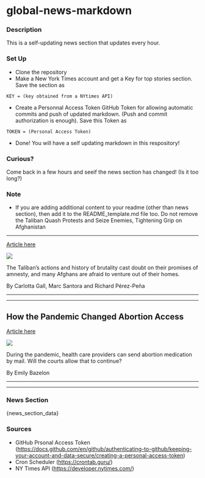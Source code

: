 # global-news-markdown

### Description 
This is a self-updating news section that updates every hour.

### Set Up 
* Clone the repository
* Make a New York Times account and get a Key for top stories section. Save the section as 
 ```
 KEY = (key obtained from a NYtimes API)
 ```
*  Create a Personnal Access Token GitHub Token for allowing automatic commits and push of updated markdown. (Push and commit authorization is enough). Save this Token as 
```
TOKEN = (Personal Access Token)
```
* Done! You will have a self updating markdown in this respository!

### Curious?
Come back in a few hours and seeif the news section has changed! (Is it too long?)

### Note
* If you are adding additional content to your readme (other than news section), then add it to the README_template.md file too. Do not remove the Taliban Quash Protests and Seize Enemies, Tightening Grip on Afghanistan
------------------------------------------------------------------------

[Article here](https://www.nytimes.com/2021/08/19/world/asia/afghanistan-protests.html)

[![](https://static01.nyt.com/images/2021/08/19/world/19afghanistan-briefing-lede-name-04/merlin_193428003_c044e215-e2d8-4aea-9950-978ea5625bdc-superJumbo.jpg)](https://www.nytimes.com/2021/08/19/world/asia/afghanistan-protests.html)

The Taliban’s actions and history of brutality cast doubt on their promises of amnesty, and many Afghans are afraid to venture out of their homes.

By Carlotta Gall, Marc Santora and Richard Pérez-Peña

* * *

* * *

How the Pandemic Changed Abortion Access
----------------------------------------

[Article here](https://www.nytimes.com/2021/08/19/briefing/abortion-afghanistan-masks.html)

[![](https://static01.nyt.com/images/2021/08/19/lens/19ambriefing-promo/19ambriefing-abortionpill-superJumbo-v2.jpg)](https://www.nytimes.com/2021/08/19/briefing/abortion-afghanistan-masks.html)

During the pandemic, health care providers can send abortion medication by mail. Will the courts allow that to continue?

By Emily Bazelon

* * *

* * *

### News Section 
{news_section_data}


### Sources 
* GitHub Prsonal Access Token (https://docs.github.com/en/github/authenticating-to-github/keeping-your-account-and-data-secure/creating-a-personal-access-token)
* Cron Scheduler (https://crontab.guru/)
* NY Times API (https://developer.nytimes.com/)
